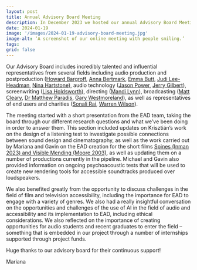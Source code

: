 ```yaml
---
layout: post
title: Annual Advisory Board Meeting
description: In December 2023 we hosted our annual Advisory Board Meeting online, an opportunity to update our board on what we’ve been up to as well as seek advice on ways forward. 
date: 2024-01-19
image: '/images/2024-01-19-advisory-board-meeting.jpg'
image-alt: ‘A screenshot of our online meeting with people smiling.’
tags: 
grid: false
---
```


<!--
add events tag
-->

Our Advisory Board includes incredibly talented and influential representatives from several fields including audio production and postproduction ([Howard Bargroff]({{site.baseurlrl}}/team-panel-bargroff), [Anna Bertmark]({{site.baseurl}}/team-panel-bertmark), [Emma Butt]({{site.baseurl}}/team-panel-butt), [Judi Lee-Headman]({{site.baseurl}}/team-panel-headman), [Nina Hartstone]({{site.baseurl}}/team-panel-hartstone)), audio technology ([Jason Power]({{site.baseurl}}/team-panel-power), [Jerry Gilbert]({{site.baseurl}}/team-panel-gilbert)), screenwriting ([Lisa Holdsworth]({{site.baseurl}}/team-panel-holdsworth)), directing ([Mandi Lynn]({{site.baseurl}}/team-panel-lynn)), broadcasting ([Matt Cleary]({{site.baseurl}}/team-panel-cleary), [Dr Matthew Paradis]({{site.baseurl}}/team-panel-paradis), [Gary Westmoreland]({{site.baseurl}}/team-panel-westmoreland)), as well as representatives of end users and charities ([Sonali Rai]({{site.baseurl}}/team-panel-rai), [Warren Wilson]({{site.baseurl}}/team-panel-wilson)).

The meeting started with a short presentation from the EAD team, taking the board through our different research questions and what we’ve been doing in order to answer them. This section included updates on Krisztián’s work on the design of a listening test to investigate possible connections between sound design and cinematography, as well as the work carried out by Mariana and Gavin on the EAD creation for the short films [Spines (Inman 2023) and Visible Mending (Moore 2003)]({{site.baseurl}}/kings-manor-discussion), as well as updating them on a number of productions currently in the pipeline. Michael and Gavin also provided information on ongoing psychoacoustic tests that will be used to create new rendering tools for accessible soundtracks produced over loudspeakers.

We also benefited greatly from the opportunity to discuss challenges in the field of film and television accessibility, including the importance for EAD to engage with a variety of genres. We also had a really insightful conversation on the opportunities and challenges of the use of AI in the field of audio and accessibility and its implementation to EAD, including ethical considerations. We also reflected on the importance of creating opportunities for audio students and recent graduates to enter the field – something that is embedded in our project through a number of internships supported through project funds.

Huge thanks to our advisory board for their continuous support!

Mariana

